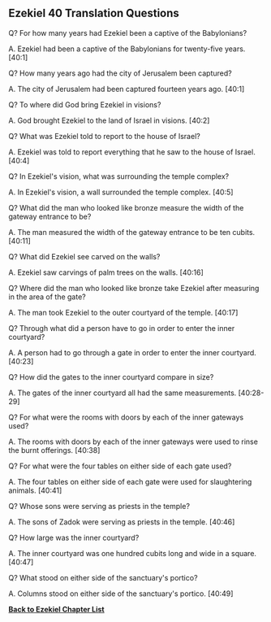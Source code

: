 ## Ezekiel 40 Translation Questions ##

Q? For how many years had Ezekiel been a captive of the Babylonians?

A. Ezekiel had been a captive of the Babylonians for twenty-five years. [40:1]

Q? How many years ago had the city of Jerusalem been captured?

A. The city of Jerusalem had been captured fourteen years ago. [40:1]

Q? To where did God bring Ezekiel in visions?

A. God brought Ezekiel to the land of Israel in visions. [40:2]

Q? What was Ezekiel told to report to the house of Israel?

A. Ezekiel was told to report everything that he saw to the house of Israel. [40:4]

Q? In Ezekiel's vision, what was surrounding the temple complex?

A. In Ezekiel's vision, a wall surrounded the temple complex. [40:5]

Q? What did the man who looked like bronze measure the width of the gateway entrance to be?

A. The man measured the width of the gateway entrance to be ten cubits. [40:11]

Q? What did Ezekiel see carved on the walls?

A. Ezekiel saw carvings of palm trees on the walls. [40:16]

Q? Where did the man who looked like bronze take Ezekiel after measuring in the area of the gate?

A. The man took Ezekiel to the outer courtyard of the temple. [40:17]

Q? Through what did a person have to go in order to enter the inner courtyard?

A. A person had to go through a gate in order to enter the inner courtyard. [40:23]

Q? How did the gates to the inner courtyard compare in size?

A. The gates of the inner courtyard all had the same measurements. [40:28-29]

Q? For what were the rooms with doors by each of the inner gateways used?

A. The rooms with doors by each of the inner gateways were used to rinse the burnt offerings. [40:38]

Q? For what were the four tables on either side of each gate used?

A. The four tables on either side of each gate were used for slaughtering animals. [40:41]

Q? Whose sons were serving as priests in the temple?

A. The sons of Zadok were serving as priests in the temple. [40:46]

Q? How large was the inner courtyard?

A. The inner courtyard was one hundred cubits long and wide in a square. [40:47]

Q? What stood on either side of the sanctuary's portico?

A. Columns stood on either side of the sanctuary's portico. [40:49]

__[Back to Ezekiel Chapter List](./)__

